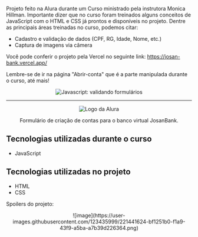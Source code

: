 Projeto feito na Alura durante um Curso ministrado pela instrutora Monica Hillman. Importante dizer que no curso foram treinados alguns conceitos de JavaScript com o HTML e CSS já prontos e disponíveis no projeto. Dentre as principais áreas treinadas no curso, podemos citar:

* Cadastro e validação de dados (CPF, RG, Idade, Nome, etc.)
* Captura de imagens via câmera

Você pode conferir o projeto pela Vercel no seguinte link: https://josan-bank.vercel.app/

Lembre-se de ir na página "Abrir-conta" que é a parte manipulada durante o curso, até mais!

<p align="center"> <img src="https://imgur.com/mIBmcEL.png" alt="Javascript: validando formulários"> </p>

<hr>

<p align="center"> <img src="https://github.com/MonicaHillman/aluraplay-requisicoes/blob/main/img/logo.png" alt="Logo da Alura"> </p>
<p align="center">Formulário de criação de contas para o banco virtual JosanBank.</p>

## Tecnologias utilizadas durante o curso
* JavaScript

## Tecnologias utilizadas no projeto
* HTML
* CSS

Spoilers do projeto:

<p align="center">![image](https://user-images.githubusercontent.com/123435999/221441624-bf1251b0-f1a9-43f9-a5ba-a7b39d226364.png)</p>

